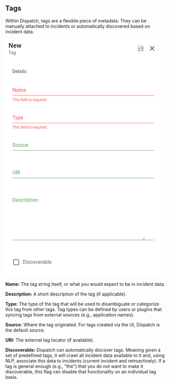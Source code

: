 ## Tags

Within Dispatch, tags are a flexible piece of metadata. They can be manually attached to incidents or automatically discovered based on incident data.

![](../../../.gitbook/assets/admin-ui-knowledge-tags.png)

**Name:** The tag string itself, or what you would expect to be in incident data.

**Description:** A short description of the tag (if applicable).

**Type:** The type of the tag that will be used to disambiguate or categorize this tag from other tags. Tag types can be defined by users or plugins that syncing tags from external sources (e.g., application names).

**Source:** Where the tag originated. For tags created via the UI, Dispatch is the default source.

**URI:** The external tag locator (if available).

**Discoverable:** Dispatch can automatically discover tags. Meaning given a set of predefined tags, it will crawl all incident data available to it and, using NLP, associate this data to incidents (current incident and retroactively). If a tag is general enough (e.g., "the") that you do not want to make it discoverable, this flag can disable that functionality on an individual tag basis.
